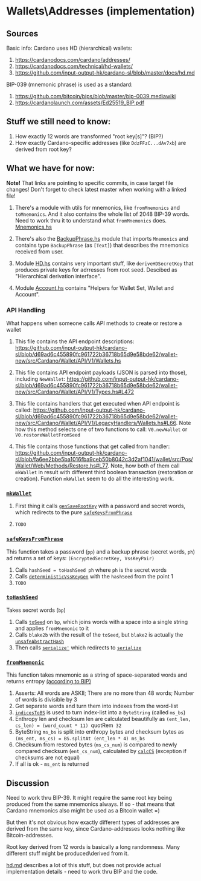 # Wallets\Addresses (implementation)

## Sources
Basic info: Cardano uses HD (hierarchical) wallets:
1. https://cardanodocs.com/cardano/addresses/
2. https://cardanodocs.com/technical/hd-wallets/
3. https://github.com/input-output-hk/cardano-sl/blob/master/docs/hd.md

BIP-039 (mnemonic phrase) is used as a standard:
1. https://github.com/bitcoin/bips/blob/master/bip-0039.mediawiki
2. https://cardanolaunch.com/assets/Ed25519_BIP.pdf

## Stuff we still need to know:
1. How exactly 12 words are transformed "root key[s]"? (BIP?)
2. How exactly Cardano-specific addresses (like `DdzFFzC...dAv7xb`) are derived from root key?

## What we have for now:

**Note!** That links are pointing to specific commits, in case target file changes!
Don't forget to check latest master when working with a linked file!

1. There's a module with utils for mnemonics, like `fromMnemonics` and `toMnemonics`.
And it also contains the whole list of 2048 BIP-39 words. Need to work thru it to understand what `fromMnemonics` does.
[Mnemonics.hs](https://github.com/input-output-hk/cardano-sl/blob/89c3266a0a3af0b5071d5aa162dfbec8e3204086/wallet/src/Pos/Util/Mnemonics.hs)

2. There's also the [BackupPhrase.hs](https://github.com/input-output-hk/cardano-sl/blob/89c3266a0a3af0b5071d5aa162dfbec8e3204086/wallet/src/Pos/Util/BackupPhrase.hs)
module that imports `Mnemonics` and contains type `BackupPhrase` (as `[Text]`) that describes the mnemonics received from user.

3. Module [HD.hs](https://github.com/input-output-hk/cardano-sl/blob/f5b8073b92b8219ae5fbb038c0ceb4a19502a86b/crypto/Pos/Crypto/HD.hs)
contains very important stuff, like `deriveHDSecretKey` that produces private keys for adrresses from root seed.
Descibed as "Hierarchical derivation interface".

4. Module [Account.hs](https://github.com/input-output-hk/cardano-sl/blob/5af8f0a116069359e6cd4a1b1636394a032f7503/wallet/src/Pos/Wallet/Web/Account.hs)
contains "Helpers for Wallet Set, Wallet and Account".

### API Handling
What happens when someone calls API methods to create or restore a wallet

1. This file contains the API endpoint descriptions: https://github.com/input-output-hk/cardano-sl/blob/d69ad6c455890fc961722b36718b65d9e58bde62/wallet-new/src/Cardano/Wallet/API/V1/Wallets.hs

2. This file contains API endpoint payloads (JSON is parsed into those), including `NewWallet`: https://github.com/input-output-hk/cardano-sl/blob/d69ad6c455890fc961722b36718b65d9e58bde62/wallet-new/src/Cardano/Wallet/API/V1/Types.hs#L472

3. This file contains handlers that get executed when API endpoint is called: https://github.com/input-output-hk/cardano-sl/blob/d69ad6c455890fc961722b36718b65d9e58bde62/wallet-new/src/Cardano/Wallet/API/V1/LegacyHandlers/Wallets.hs#L66. Note how this method selects one of two functions to call: `V0.newWallet` or `V0.restoreWalletFromSeed`

4. This file contains those functions that get called from handler: https://github.com/input-output-hk/cardano-sl/blob/fa6ee2bbe5ba1016fba9ceb50b8042c3d2af1041/wallet/src/Pos/Wallet/Web/Methods/Restore.hs#L77. Note, how both of them call `mkWallet` in result with different third boolean transaction (restoration or creation). Function `mkWallet` seem to do all the interesting work.

### [`mkWallet`](https://github.com/input-output-hk/cardano-sl/blob/fa6ee2bbe5ba1016fba9ceb50b8042c3d2af1041/wallet/src/Pos/Wallet/Web/Methods/Restore.hs#L58)

1. First thing it calls [`genSaveRootKey`](https://github.com/input-output-hk/cardano-sl/blob/8d25c2ad3ca2354af8f8c43a2972d1b9a31bf440/wallet/src/Pos/Wallet/Web/Account.hs#L95) with a password and secret words, which redirects to the pure [`safeKeysFromPhrase`](https://github.com/input-output-hk/cardano-sl/blob/89c3266a0a3af0b5071d5aa162dfbec8e3204086/wallet/src/Pos/Util/BackupPhrase.hs#L76)

2. `TODO`

### [`safeKeysFromPhrase`](https://github.com/input-output-hk/cardano-sl/blob/89c3266a0a3af0b5071d5aa162dfbec8e3204086/wallet/src/Pos/Util/BackupPhrase.hs#L76)
This function takes a password (`pp`) and a backup phrase (secret words, `ph`) ad returns a set of keys: `(EncryptedSecretKey, VssKeyPair)`

1. Calls `hashSeed = toHashSeed ph` where `ph` is the secret words
2. Calls [`deterministicVssKeyGen`](https://github.com/input-output-hk/cardano-sl/blob/8d25c2ad3ca2354af8f8c43a2972d1b9a31bf440/crypto/Pos/Crypto/SecretSharing.hs#L88) with the `hashSeed` from the point 1
3. `TODO`

### [`toHashSeed`](https://github.com/input-output-hk/cardano-sl/blob/89c3266a0a3af0b5071d5aa162dfbec8e3204086/wallet/src/Pos/Util/BackupPhrase.hs#L65)
Takes secret words (`bp`)

1. Calls [`toSeed`](https://github.com/input-output-hk/cardano-sl/blob/89c3266a0a3af0b5071d5aa162dfbec8e3204086/wallet/src/Pos/Util/BackupPhrase.hs#L62) on `bp`, which joins words with a space into a single string and applies `fromMnemonic` to it
2. Calls `blake2b` with the result of the `toSeed`, but `blake2` is actually the [`unsafeAbstractHash`](https://github.com/input-output-hk/cardano-sl/blob/447486e284d006f6d3ac2f7f55115baf18e00efe/crypto/Pos/Crypto/Hashing.hs#L144)
3. Then calls [`serialize'`](https://github.com/input-output-hk/cardano-sl/blob/8d25c2ad3ca2354af8f8c43a2972d1b9a31bf440/binary/Pos/Binary/Class/Primitive.hs#L67) which redirects to [`serialize`](https://github.com/input-output-hk/cardano-sl/blob/8d25c2ad3ca2354af8f8c43a2972d1b9a31bf440/binary/Pos/Binary/Class/Primitive.hs#L57)

### [`fromMnemonic`](https://github.com/input-output-hk/cardano-sl/blob/89c3266a0a3af0b5071d5aa162dfbec8e3204086/wallet/src/Pos/Util/Mnemonics.hs#L68)
This function takes mnemonic as a string of space-separated words and returns entropy [(according to BIP)](https://github.com/bitcoin/bips/blob/master/bip-0039.mediawiki)

1. Asserts: All words are ASKII; There are no more than 48 words; Number of words is divisible by 3
2. Get separate words and turn them into indexes from the word-list
3. [`indicesToBS`](https://github.com/input-output-hk/cardano-sl/blob/89c3266a0a3af0b5071d5aa162dfbec8e3204086/wallet/src/Pos/Util/Mnemonics.hs#L122) is used to turn index-list into a `ByteString` (called `ms_bs`)
4. Enthropy len and checksum len are calculated beautifully as `(ent_len, cs_len) = (word_count * 11) `quotRem` 32`
5. ByteString `ms_bs` is split into enthropy bytes and checksum bytes as `(ms_ent, ms_cs) = BS.splitAt (ent_len * 4) ms_bs`
6. Checksum from restored bytes (`ms_cs_num`) is compared to newly compared checksum (`ent_cs_num`), calculated by [`calcCS`](https://github.com/input-output-hk/cardano-sl/blob/89c3266a0a3af0b5071d5aa162dfbec8e3204086/wallet/src/Pos/Util/Mnemonics.hs#L89) (exception if checksums are not equal)
7. If all is ok - `ms_ent` is returned

## Discussion

Need to work thru BIP-39. It might require the same root key being produced from the same mnemonics always.
If so - that means that Cardano mnemonics also might be used as a Bitcoin wallet =)

But then it's not obvious how exactly different types of addresses are derived from the same key,
since Cardano-addresses looks nothing like Bitcoin-addresses.

Root key derived from 12 words is basically a long randomness. Many different stuff might be produced\derived from it.

[hd.md](https://github.com/input-output-hk/cardano-sl/blob/master/docs/hd.md) describes a lot of this stuff,
but does not provide actual implementation details - need to work thru BIP and the code.
